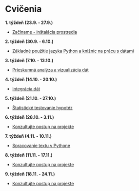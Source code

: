 # Cvičenia

**1. týždeň (23.9. - 27.9.)**

- [Začíname - inštalácia prostredia](01.md)

**2. týždeň (30.9. - 6.10.)**

- [Základné použitie jazyka Python a knižníc na prácu s dátami](02.md)

**3. týždeň (7.10. - 13.10.)**

- [Prieskumná analýza a vizualizácia dát](03/03.md)

**4. týždeň (14.10. - 20.10.)**

- [Integrácia dát](04.md)

**5. týždeň (21.10. - 27.10.)**

- [Štatistické testovanie hypotéz](05/05.md)

**6. týždeň (28.10. - 3.11.)**

- [Konzultujte postup na projekte](06.md)

**7. týždeň (4.11. - 10.11.)**

- [Spracovanie textu v Pythone](07/07.md)

**8. týždeň (11.11. - 17.11.)**

- [Konzultujte postup na projekte](08.md)

**9. týždeň (18.11. - 24.11.)**

- [Konzultujte postup na projekte](09.md)
